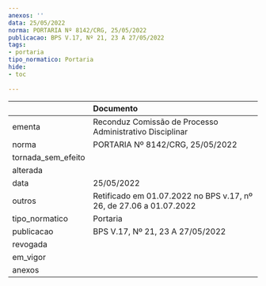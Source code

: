 ```yaml
---
anexos: ''
data: 25/05/2022
norma: PORTARIA Nº 8142/CRG, 25/05/2022
publicacao: BPS V.17, Nº 21, 23 A 27/05/2022
tags:
- portaria
tipo_normatico: Portaria
hide: 
- toc 
 
---
```


|                    | Documento                                                          |
|:-------------------|:-------------------------------------------------------------------|
| ementa             | Reconduz Comissão de Processo Administrativo Disciplinar           |
| norma              | PORTARIA Nº 8142/CRG, 25/05/2022                                   |
| tornada_sem_efeito |                                                                    |
| alterada           |                                                                    |
| data               | 25/05/2022                                                         |
| outros             | Retificado em 01.07.2022 no BPS v.17, nº 26, de 27.06 a 01.07.2022 |
| tipo_normatico     | Portaria                                                           |
| publicacao         | BPS V.17, Nº 21, 23 A 27/05/2022                                   |
| revogada           |                                                                    |
| em_vigor           |                                                                    |
| anexos             |                                                                    |